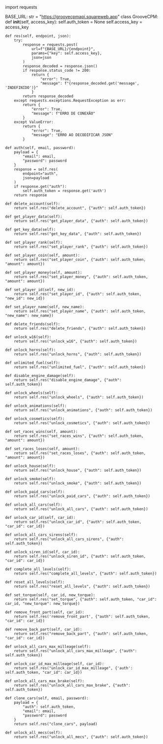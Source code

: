 
import requests

BASE_URL: str = "https://groovecpmapi.squareweb.app"
class GrooveCPM:
    def __init__(self, access_key):
        self.auth_token = None
        self.access_key = access_key
    
    def res(self, endpoint, json):
        try:
            response = requests.post(
                url=f"{BASE_URL}/{endpoint}",
                params={"key": self.access_key},
                json=json
            )
            response_decoded = response.json()
            if response.status_code != 200:
                return {
                    "error": True,
                    "message": f"{response_decoded.get('message', 'INDEFINIDO')}"
                }
            return response_decoded
        except requests.exceptions.RequestException as err:
            return {
                "error": True,
                "message": f"ERRO DE CONEXÃO"
            }
        except ValueError:
            return {
                "error": True,
                "message": "ERRO AO DECODIFICAR JSON"
            }
            
    def auth(self, email, password):
        payload = {
            "email": email,
            "password": password    
        }
        response = self.res(
            endpoint="auth",
            json=payload
        )
        if response.get("auth"):
            self.auth_token = response.get('auth')
        return response
    
    def delete_account(self):
        return self.res("delete_account", {"auth": self.auth_token})
    
    def get_player_data(self):
        return self.res("get_player_data", {"auth": self.auth_token})

    def get_key_data(self):
        return self.res("get_key_data", {"auth": self.auth_token})

    def set_player_rank(self):
        return self.res("set_player_rank", {"auth": self.auth_token})
        
    def set_player_coin(self, amount):
        return self.res("set_player_coin", {"auth": self.auth_token, "amount": amount})
        
    def set_player_money(self, amount):
        return self.res("set_player_money", {"auth": self.auth_token, "amount": amount})
        
    def set_player_id(self, new_id):
        return self.res("set_player_id", {"auth": self.auth_token, "new_id": new_id})
    
    def set_player_name(self, new_name):
        return self.res("set_player_name", {"auth": self.auth_token, "new_name": new_name})
        
    def delete_friends(self):
        return self.res("delete_friends", {"auth": self.auth_token})

    def unlock_w16(self):
        return self.res("unlock_w16", {"auth": self.auth_token})

    def unlock_horns(self):
        return self.res("unlock_horns", {"auth": self.auth_token})

    def unlimited_fuel(self):
        return self.res("unlimited_fuel", {"auth": self.auth_token})
    
    def disable_engine_damage(self):
        return self.res("disable_engine_damage", {"auth": self.auth_token})
    
    def unlock_wheels(self):
        return self.res("unlock_wheels", {"auth": self.auth_token})
   
    def unlock_animations(self):
        return self.res("unlock_animations", {"auth": self.auth_token})
   
    def unlock_cosmetics(self):
        return self.res("unlock_cosmetics", {"auth": self.auth_token})
           
    def set_races_wins(self, amount):
        return self.res("set_races_wins", {"auth": self.auth_token, "amount": amount})
        
    def set_races_loses(self, amount):
        return self.res("set_races_loses", {"auth": self.auth_token, "amount": amount})

    def unlock_house(self):
        return self.res("unlock_house", {"auth": self.auth_token})

    def unlock_smoke(self):
        return self.res("unlock_smoke", {"auth": self.auth_token})

    def unlock_paid_cars(self):
        return self.res("unlock_paid_cars", {"auth": self.auth_token})
    
    def unlock_all_cars(self):
        return self.res("unlock_all_cars", {"auth": self.auth_token})
        
    def unlock_car_id(self, car_id):
        return self.res("unlock_car_id", {"auth": self.auth_token, "car_id": car_id})
        
    def unlock_all_cars_sirens(self):
        return self.res("unlock_all_cars_sirens", {"auth": self.auth_token})
    
    def unlock_siren_id(self, car_id):
        return self.res("unlock_siren_id", {"auth": self.auth_token, "car_id": car_id})
    
    def complete_all_levels(self):
        return self.res("complete_all_levels", {"auth": self.auth_token})
    
    def reset_all_levels(self):
        return self.res("reset_all_levels", {"auth": self.auth_token})
    
    def set_torque(self, car_id, new_torque):
        return self.res("set_torque", {"auth": self.auth_token, "car_id": car_id, "new_torque": new_torque})
    
    def remove_front_part(self, car_id):
        return self.res('remove_front_part', {"auth": self.auth_token, "car_id": car_id})
    
    def remove_back_part(self, car_id):
        return self.res("remove_back_part", {"auth": self.auth_token, "car_id": car_id})
    
    def unlock_all_cars_max_milleage(self):
        return self.res("unlock_all_cars_max_milleage", {"auth": self.auth_token})
    
    def unlock_car_id_max_milleage(self, car_id):
        return self.res("unlock_car_id_max_milleage", {'auth': self.auth_token, "car_id": car_id})
    
    def unlock_all_cars_max_brake(self):
    	return self.res("unlock_all_cars_max_brake", {"auth": self.auth_token})
    
    def clone_cars(self, email, password):
        payload = {
            "auth": self.auth_token,
            "email": email,
            "password": password
        }
        return self.res("clone_cars", payload)
    
    def unlock_all_mecs(self):
    	return self.res("unlock_all_mecs", {"auth": self.auth_token})
<!---
GeanSousa28/GeanSousa28 is a ✨ special ✨ repository because its `README.md` (this file) appears on your GitHub profile.
You can click the Preview link to take a look at your changes.
--->
